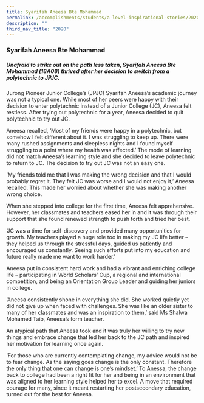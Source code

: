 ```yaml
---
title: Syarifah Aneesa Bte Mohammad
permalink: /accomplishments/students/a-level-inspirational-stories/2020/syarifah/
description: ""
third_nav_title: "2020"
---
```

### **Syarifah Aneesa Bte Mohammad**
##### **Unafraid to strike out on the path less taken, Syarifah Aneesa Bte Mohammad (18A08) thrived after her decision to switch from a polytechnic to JPJC.**

Jurong Pioneer Junior College’s (JPJC) Syarifah Aneesa’s academic journey was not a typical one. While most of her peers were happy with their decision to enter polytechnic instead of a Junior College (JC), Aneesa felt restless. After trying out polytechnic for a year, Aneesa decided to quit polytechnic to try out JC.

Aneesa recalled, ‘Most of my friends were happy in a polytechnic, but somehow I felt different about it. I was struggling to keep up. There were many rushed assignments and sleepless nights and I found myself struggling to a point where my health was affected.’ The mode of learning did not match Aneesa’s learning style and she decided to leave polytechnic to return to JC.
The decision to try out JC was not an easy one.

‘My friends told me that I was making the wrong decision and that I would probably regret it. They felt JC was worse and I would not enjoy it,’ Aneesa recalled. This made her worried about whether she was making another wrong choice.

When she stepped into college for the first time, Aneesa felt apprehensive. However, her classmates and teachers eased her in and it was through their support that she found renewed strength to push forth and tried her best.

‘JC was a time for self-discovery and provided many opportunities for growth. My teachers played a huge role too in making my JC life better – they helped us through the stressful days, guided us patiently and encouraged us constantly. Seeing such efforts put into my education and future really made me want to work harder.’

Aneesa put in consistent hard work and had a vibrant and enriching college life – participating in World Scholars’ Cup, a regional and international competition, and being an Orientation Group Leader and guiding her juniors in college.

‘Aneesa consistently shone in everything she did. She worked quietly yet did not give up when faced with challenges. She was like an older sister to many of her classmates and was an inspiration to them,’ said Ms Shalwa Mohamed Taib, Aneesa’s form teacher.

An atypical path that Aneesa took and it was truly her willing to try new things and embrace change that led her back to the JC path and inspired her motivation for learning once again.

‘For those who are currently contemplating change, my advice would not be to fear change. As the saying goes change is the only constant. Therefore the only thing that one can change is one’s mindset.’ To Anessa, the change back to college had been a right fit for her and being in an environment that was aligned to her learning style helped her to excel. A move that required courage for many, since it meant restarting her post­secondary education, turned out for the best for Aneesa.
